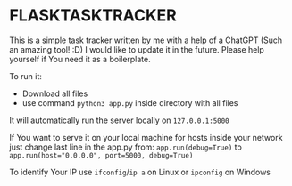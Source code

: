 # FLASKTASKTRACKER
This is a simple task tracker written by me with a help of a ChatGPT (Such an amazing tool! :D) I would like to update it in the future. Please help yourself if You need it as a boilerplate.

To run it:
- Download all files
- use command `python3 app.py` inside directory with all files

It will automatically run the server locally on `127.0.0.1:5000`

If You want to serve it on your local machine for hosts inside your network just change last line in the app.py from: `app.run(debug=True)` to `app.run(host="0.0.0.0", port=5000, debug=True)`

To identify Your IP use `ifconfig`/`ip a` on Linux or `ipconfig` on Windows
